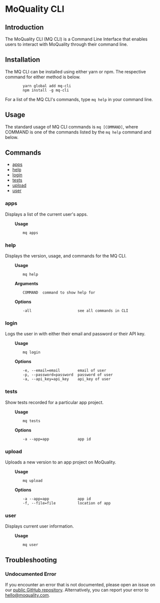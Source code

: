 # MoQuality CLI

## Introduction

The MoQuality CLI (MQ CLI) is a Command Line Interface that enables users to interact with MoQuality through their command line.

## Installation

The MQ CLI can be installed using either yarn or npm. The respective command for either method is below.

``` shell
        yarn global add mq-cli
        npm install -g mq-cli
```

For a list of the MQ CLI's commands, type `mq help` in your command line.

## Usage

The standard usage of MQ CLI commands is `mq [COMMAND]`, where COMMAND is one of the commands listed by the `mq help` command and below.

## Commands

* [apps](#apps)
* [help](#help)
* [login](#login)
* [tests](#tests)
* [upload](#upload)
* [user](#user)

### **apps**

Displays a list of the current user's apps.

&nbsp;&nbsp;&nbsp;&nbsp;&nbsp;&nbsp;&nbsp;&nbsp;**Usage**

``` shell
        mq apps
```

### **help**

Displays the version, usage, and commands for the MQ CLI.

&nbsp;&nbsp;&nbsp;&nbsp;&nbsp;&nbsp;&nbsp;&nbsp;**Usage**

``` shell
        mq help
```

&nbsp;&nbsp;&nbsp;&nbsp;&nbsp;&nbsp;&nbsp;&nbsp;**Arguments**

            COMMAND  command to show help for

&nbsp;&nbsp;&nbsp;&nbsp;&nbsp;&nbsp;&nbsp;&nbsp;**Options**

            -all                     see all commands in CLI

### **login**

Logs the user in with either their email and password or their API key.

&nbsp;&nbsp;&nbsp;&nbsp;&nbsp;&nbsp;&nbsp;&nbsp;**Usage**

``` shell
        mq login
```

&nbsp;&nbsp;&nbsp;&nbsp;&nbsp;&nbsp;&nbsp;&nbsp;**Options**

            -e, --email=email        email of user
            -p, --password=password  password of user
            -a, --api_key=api_key    api_key of user

### **tests**

Show tests recorded for a particular app project.

&nbsp;&nbsp;&nbsp;&nbsp;&nbsp;&nbsp;&nbsp;&nbsp;**Usage**

``` shell
        mq tests
```

&nbsp;&nbsp;&nbsp;&nbsp;&nbsp;&nbsp;&nbsp;&nbsp;**Options**

            -a --app=app             app id

### **upload**

Uploads a new version to an app project on MoQuality.

&nbsp;&nbsp;&nbsp;&nbsp;&nbsp;&nbsp;&nbsp;&nbsp;**Usage**

``` shell
        mq upload
```

&nbsp;&nbsp;&nbsp;&nbsp;&nbsp;&nbsp;&nbsp;&nbsp;**Options**

            -a --app=app             app id
            -f, --file=file          location of app

### **user**

Displays current user information.

&nbsp;&nbsp;&nbsp;&nbsp;&nbsp;&nbsp;&nbsp;&nbsp;**Usage**

``` shell
        mq user
```

## Troubleshooting

### Undocumented Error

If you encounter an error that is not documented, please open an issue on our [public GitHub repository](https://github.com/moquality/devcenter/issues). Alternatively, you can report your error to <hello@moquality.com>.